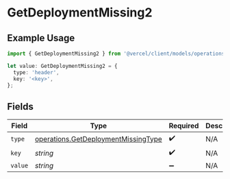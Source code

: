 # GetDeploymentMissing2

## Example Usage

```typescript
import { GetDeploymentMissing2 } from '@vercel/client/models/operations';

let value: GetDeploymentMissing2 = {
  type: 'header',
  key: '<key>',
};
```

## Fields

| Field   | Type                                                                                       | Required           | Description |
| ------- | ------------------------------------------------------------------------------------------ | ------------------ | ----------- |
| `type`  | [operations.GetDeploymentMissingType](../../models/operations/getdeploymentmissingtype.md) | :heavy_check_mark: | N/A         |
| `key`   | _string_                                                                                   | :heavy_check_mark: | N/A         |
| `value` | _string_                                                                                   | :heavy_minus_sign: | N/A         |
